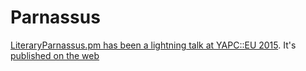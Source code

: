 # Parnassus

[LiteraryParnassus.pm has been a lightning talk at YAPC::EU 2015](http://act.yapc.eu/ye2015/talk/6409). It's [published on the web](http://jj.github.io/Parnassus)
